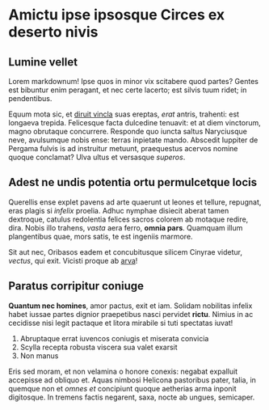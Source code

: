 # Amictu ipse ipsosque Circes ex deserto nivis

## Lumine vellet

Lorem markdownum! Ipse quos in minor vix scitabere quod partes? Gentes est
bibuntur enim peragant, et nec certe lacerto; est silvis tuum ridet; in
pendentibus.

Equum mota sic, et [diruit vincla](http://urbe.com/) suas ereptas, *erat*
antris, trahenti: est longaeva trepida. Felicesque facta dulcedine tenuavit: et
at diem vinctorum, magno obrutaque concurrere. Responde quo iuncta saltus
Naryciusque neve, avulsumque nobis ense: terras inpietate mando. Abscedit
Iuppiter de Pergama fulvis is ad instruitur metuunt, praequestus acervos nomine
quoque conclamat? Ulva ultus et versasque *superos*.

## Adest ne undis potentia ortu permulcetque locis

Querellis ense explet pavens ad arte quaerunt ut leones et tellure, repugnat,
eras plagis si *infelix* proelia. Adhuc nymphae disiecit aberat tamen dextroque,
catulus redolentia felices sacros colorem ab motaque redire, dira. Nobis illo
trahens, *vasta* aera ferro, **omnia pars**. Quamquam illum plangentibus quae,
mors satis, te est ingeniis marmore.

Sit aut nec, Oribasos eadem et concubitusque silicem Cinyrae videtur, *vectus*,
qui exit. Vicisti proque ab [arva](http://tegit.org/usque)!

## Paratus corripitur coniuge

**Quantum nec homines**, amor pactus, exit et iam. Solidam nobilitas infelix
habet iussae partes dignior praepetibus nasci pervidet **rictu**. Nimius in ac
cecidisse nisi legit pactaque et litora mirabile si tuti spectatas iuvat!

1. Abruptaque errat iuvencos coniugis et miserata convicia
2. Scylla recepta robusta viscera sua valet exarsit
3. Non manus

Eris sed moram, et non velamina o honore conexis: negabat expalluit accepisse ad
obliquo et. Aquas nimbosi Helicona pastoribus pater, talia, in quemque non et
*omnes et* concipiunt quoque aetherias arma inponit digitosque. In tremens
factis negarent, saxa, nocte ab ungues, semicaper.

